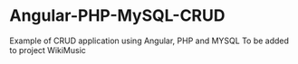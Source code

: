 # Angular-PHP-MySQL-CRUD
Example of CRUD application using Angular, PHP and MYSQL
To be added to project WikiMusic
